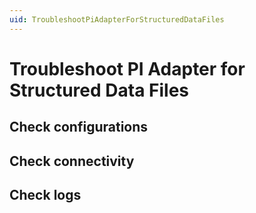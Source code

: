 ```yaml
---
uid: TroubleshootPiAdapterForStructuredDataFiles
---
```


# Troubleshoot PI Adapter for Structured Data Files

## Check configurations

## Check connectivity

## Check logs
